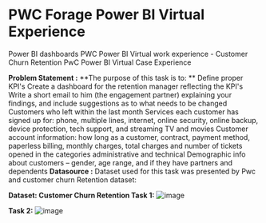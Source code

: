 # PWC Forage Power BI Virtual Experience
 Power BI dashboards
PWC Power BI Virtual work experience - Customer Churn Retention
PwC Power BI Virtual Case Experience


**Problem Statement :**
**The purpose of this task is to:
**
Define proper KPI's
Create a dashboard for the retention manager reflecting the KPI's
Write a short email to him (the engagement partner) explaining your findings, and include suggestions as to what needs to be changed
Customers who left within the last month
Services each customer has signed up for: phone, multiple lines, internet, online security, online backup, device protection, tech support, and streaming TV and movies
Customer account information: how long as a customer, contract, payment method, paperless billing, monthly charges, total charges and number of tickets opened in the categories administrative and technical
Demographic info about customers – gender, age range, and if they have partners and dependents
**Datasource :**
Dataset used for this task was presented by Pwc and customer churn Retention dataset:

**Dataset: Customer Churn Retention
Task 1:**
![image](https://github.com/Boomslang-Maverick/PWC-Forage-Power-BI-Virtual-Experience/assets/129587686/7ccdaf2f-ac7e-4ad6-ad29-0724e1e47571)



**Task 2:**
![image](https://github.com/Boomslang-Maverick/PWC-Forage-Power-BI-Virtual-Experience/assets/129587686/69457a0d-50ce-46c9-ab03-ac0e11b72986)
